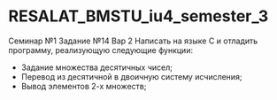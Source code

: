 # RESALAT_BMSTU_iu4_semester_3

Семинар №1 Задание №14
Вар 2 
Написать на языке С и отладить программу, реализующую следующие функции:
-	Задание множества десятичных чисел;
-	Перевод из десятичной в двоичную систему исчисления;
-	Вывод элементов 2-х множеств;
